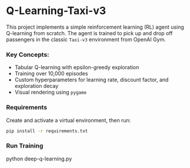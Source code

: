 # Q-Learning-Taxi-v3 

This project implements a simple reinforcement learning (RL) agent using Q-learning from scratch. The agent is trained to pick up and drop off passengers in the classic `Taxi-v3` environment from OpenAI Gym.

### Key Concepts:
- Tabular Q-learning with epsilon-greedy exploration
- Training over 10,000 episodes
- Custom hyperparameters for learning rate, discount factor, and exploration decay
- Visual rendering using `pygame`

### Requirements

Create and activate a virtual environment, then run:

```bash
pip install -r requirements.txt
```

### Run Training

python deep-q-learning.py
